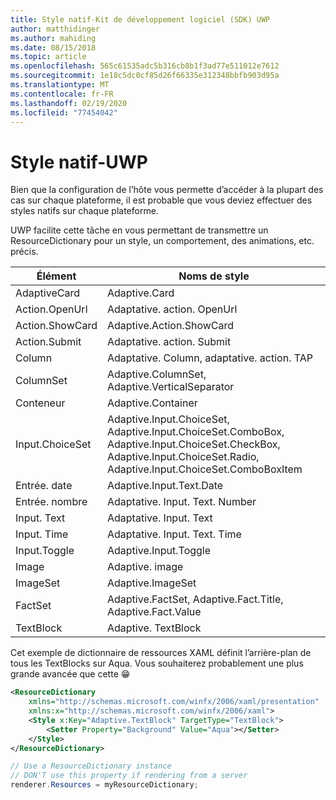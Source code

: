 ```yaml
---
title: Style natif-Kit de développement logiciel (SDK) UWP
author: matthidinger
ms.author: mahiding
ms.date: 08/15/2018
ms.topic: article
ms.openlocfilehash: 565c61535adc5b316cb8b1f3ad77e511012e7612
ms.sourcegitcommit: 1e18c5dc0cf85d26f66335e312348bbfb903d95a
ms.translationtype: MT
ms.contentlocale: fr-FR
ms.lasthandoff: 02/19/2020
ms.locfileid: "77454042"
---
```

# <a name="native-styling---uwp"></a>Style natif-UWP

Bien que la configuration de l’hôte vous permette d’accéder à la plupart des cas sur chaque plateforme, il est probable que vous deviez effectuer des styles natifs sur chaque plateforme. 

UWP facilite cette tâche en vous permettant de transmettre un ResourceDictionary pour un style, un comportement, des animations, etc. précis.

| Élément | Noms de style |
|---|---|
| AdaptiveCard | Adaptive.Card| 
| Action.OpenUrl  | Adaptative. action. OpenUrl  |
| Action.ShowCard | Adaptive.Action.ShowCard |
| Action.Submit  | Adaptative. action. Submit  |
| Column | Adaptative. Column, adaptative. action. TAP |
| ColumnSet | Adaptive.ColumnSet, Adaptive.VerticalSeparator |
| Conteneur | Adaptive.Container|
| Input.ChoiceSet | Adaptive.Input.ChoiceSet,  Adaptive.Input.ChoiceSet.ComboBox, Adaptive.Input.ChoiceSet.CheckBox,  Adaptive.Input.ChoiceSet.Radio,  Adaptive.Input.ChoiceSet.ComboBoxItem |
| Entrée. date | Adaptive.Input.Text.Date
| Entrée. nombre | Adaptative. Input. Text. Number |
| Input. Text | Adaptative. Input. Text |
| Input. Time | Adaptative. Input. Text. Time |
| Input.Toggle| Adaptive.Input.Toggle|
| Image  | Adaptive. image |
| ImageSet  | Adaptive.ImageSet |
| FactSet | Adaptive.FactSet, Adaptive.Fact.Title, Adaptive.Fact.Value |
| TextBlock  | Adaptive. TextBlock |

Cet exemple de dictionnaire de ressources XAML définit l’arrière-plan de tous les TextBlocks sur Aqua. Vous souhaiterez probablement une plus grande avancée que cette 😁

```xml
<ResourceDictionary
    xmlns="http://schemas.microsoft.com/winfx/2006/xaml/presentation" 
    xmlns:x="http://schemas.microsoft.com/winfx/2006/xaml">
    <Style x:Key="Adaptive.TextBlock" TargetType="TextBlock">
        <Setter Property="Background" Value="Aqua"></Setter>
    </Style>
</ResourceDictionary>
```
```csharp
// Use a ResourceDictionary instance
// DON'T use this property if rendering from a server
renderer.Resources = myResourceDictionary;
```
